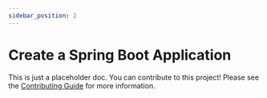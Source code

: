 ```yaml
---
sidebar_position: 2
---
```


# Create a Spring Boot Application


This is just a placeholder doc. You can contribute to this project! Please see the [Contributing Guide](https://github.com/projen/projen/blob/main/docusaurus/README.md) for more information.
